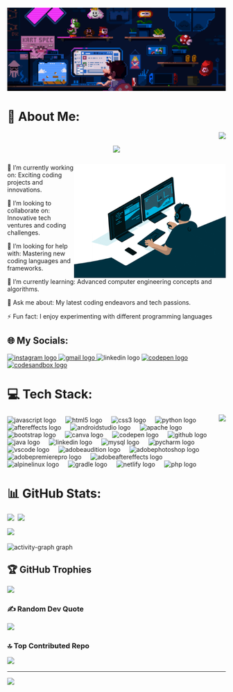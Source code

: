 ![MasterHead](https://github.com/tusharpatil2912/tusharpatil2912/blob/main/banner.gif)
# 💫 About Me: 
<img align="right" src="https://visitor-badge.laobi.icu/badge?page_id=viraj7066.viraj7066" />
<h1 align="center">
    <img src="https://readme-typing-svg.herokuapp.com/?font=Righteous&size=35&center=true&vCenter=true&width=500&height=70&duration=4000&lines=Hi+There!+👋;+I'm+Viraj+Gujar!;" />
</h1>  
                  
<!--<h1 align="center">Hi 👋, I'm Viraj Gujar</h1>-->
<img align="right" alt="coding" width="350" src="https://github.com/tusharpatil2912/tusharpatil2912/blob/main/giphy.gif">

🔭 I’m currently working on: Exciting coding projects and innovations.

👯 I’m looking to collaborate on: Innovative tech ventures and coding challenges.

🤝 I’m looking for help with: Mastering new coding languages and frameworks.

🌱 I’m currently learning: Advanced computer engineering concepts and algorithms.

💬 Ask me about: My latest coding endeavors and tech passions.

⚡ Fun fact: I enjoy experimenting with different programming languages


## 🌐 My Socials:

<div align="left">
  <a href="instagram.com/viraj7066" target="_blank">
    <img src="https://img.shields.io/static/v1?message=Instagram&logo=instagram&label=&color=E4405F&logoColor=white&labelColor=&style=flat" height="37" alt="instagram logo"  />
  </a>
  <a href="gujarviraj0@gmail.com" target="_blank">
    <img src="https://img.shields.io/static/v1?message=Gmail&logo=gmail&label=&color=D14836&logoColor=white&labelColor=&style=flat" height="37" alt="gmail logo"  />
  </a>
  <img src="https://img.shields.io/static/v1?message=LinkedIn&logo=linkedin&label=&color=0077B5&logoColor=white&labelColor=&style=flat" height="37" alt="linkedin logo"  />
  <a href="codepen.io/viraj7066" target="_blank">
    <img src="https://img.shields.io/static/v1?message=Codepen&logo=codepen&label=&color=000000&logoColor=white&labelColor=&style=flat" height="37" alt="codepen logo"  />
  </a>
  <a href="codesandbox.io/viraj7066" target="_blank">
    <img src="https://img.shields.io/static/v1?message=Codesandbox&logo=codesandbox&label=&color=040404&logoColor=DBDBDB&labelColor=&style=flat" height="37" alt="codesandbox logo"  />
  </a>
</div>

# 💻 Tech Stack:

<img align="right" height="150" src="https://media.tenor.com/rePDfDWO3XoAAAAd/hacking.gif"  />

###


<div align="left">
  <img src="https://cdn.jsdelivr.net/gh/devicons/devicon/icons/javascript/javascript-original.svg" height="36" alt="javascript logo"  />
  <img width="13" />
  <img src="https://cdn.jsdelivr.net/gh/devicons/devicon/icons/html5/html5-original.svg" height="36" alt="html5 logo"  />
  <img width="13" />
  <img src="https://cdn.jsdelivr.net/gh/devicons/devicon/icons/css3/css3-original.svg" height="36" alt="css3 logo"  />
  <img width="13" />
  <img src="https://cdn.jsdelivr.net/gh/devicons/devicon/icons/python/python-original.svg" height="36" alt="python logo"  />
  <img width="13" />
  <img src="https://cdn.jsdelivr.net/gh/devicons/devicon/icons/aftereffects/aftereffects-original.svg" height="36" alt="aftereffects logo"  />
  <img width="13" />
  <img src="https://cdn.jsdelivr.net/gh/devicons/devicon/icons/androidstudio/androidstudio-original.svg" height="36" alt="androidstudio logo"  />
  <img width="13" />
  <img src="https://cdn.jsdelivr.net/gh/devicons/devicon/icons/apache/apache-original.svg" height="36" alt="apache logo"  />
  <img width="13" />
  <img src="https://cdn.jsdelivr.net/gh/devicons/devicon/icons/bootstrap/bootstrap-original.svg" height="36" alt="bootstrap logo"  />
  <img width="13" />
  <img src="https://cdn.jsdelivr.net/gh/devicons/devicon/icons/canva/canva-original.svg" height="36" alt="canva logo"  />
  <img width="13" />
  <img src="https://cdn.simpleicons.org/codepen/000000" height="36" alt="codepen logo"  />
  <img width="13" />
  <img src="https://skillicons.dev/icons?i=github" height="36" alt="github logo"  />
  <img width="13" />
  <img src="https://cdn.jsdelivr.net/gh/devicons/devicon/icons/java/java-original.svg" height="36" alt="java logo"  />
  <img width="13" />
  <img src="https://cdn.jsdelivr.net/gh/devicons/devicon/icons/linkedin/linkedin-original.svg" height="36" alt="linkedin logo"  />
  <img width="13" />
  <img src="https://skillicons.dev/icons?i=mysql" height="36" alt="mysql logo"  />
  <img width="13" />
  <img src="https://cdn.jsdelivr.net/gh/devicons/devicon/icons/pycharm/pycharm-original.svg" height="36" alt="pycharm logo"  />
  <img width="13" />
  <img src="https://cdn.jsdelivr.net/gh/devicons/devicon/icons/vscode/vscode-original.svg" height="36" alt="vscode logo"  />
  <img width="13" />
  <img src="https://skillicons.dev/icons?i=au" height="36" alt="adobeaudition logo"  />
  <img width="13" />
  <img src="https://skillicons.dev/icons?i=ps" height="36" alt="adobephotoshop logo"  />
  <img width="13" />
  <img src="https://skillicons.dev/icons?i=pr" height="36" alt="adobepremierepro logo"  />
  <img width="13" />
  <img src="https://skillicons.dev/icons?i=ae" height="36" alt="adobeaftereffects logo"  />
  <img width="13" />
  <img src="https://skillicons.dev/icons?i=alpinejs" height="36" alt="alpinelinux logo"  />
  <img width="13" />
  <img src="https://skillicons.dev/icons?i=gradle" height="36" alt="gradle logo"  />
  <img width="13" />
  <img src="https://skillicons.dev/icons?i=netlify" height="36" alt="netlify logo"  />
  <img width="13" />
  <img src="https://skillicons.dev/icons?i=php" height="36" alt="php logo"  />
</div>


# 📊 GitHub Stats:

![](https://github-readme-stats.vercel.app/api/top-langs/?username=viraj7066&theme=radical&hide_border=false&include_all_commits=false&count_private=false&layout=compact)&nbsp;
![](https://github-readme-stats.vercel.app/api?username=viraj7066&theme=radical&hide_border=false&include_all_commits=false&count_private=false)&nbsp;

![](https://github-readme-streak-stats.herokuapp.com/?user=viraj7066&theme=radical&hide_border=false)

<img align="center" src="https://github-readme-activity-graph.vercel.app/graph?username=viraj7066&area=true&hide_border=true&theme=redical" height="203" alt="activity-graph graph"  />

## 🏆 GitHub Trophies
![](https://github-profile-trophy.vercel.app/?username=viraj7066&theme=radical&no-frame=false&no-bg=true&margin-w=4)

### ✍️ Random Dev Quote
![](https://quotes-github-readme.vercel.app/api?type=horizontal&theme=radical)

### 🔝 Top Contributed Repo
![](https://github-contributor-stats.vercel.app/api?username=viraj7066&limit=5&theme=radical&combine_all_yearly_contributions=true)

---
[![](https://visitcount.itsvg.in/api?id=viraj7066&icon=5&color=0)](https://visitcount.itsvg.in)





###






